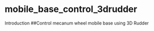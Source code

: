 mobile_base_control_3drudder
============================

Introduction
##Control mecanum wheel mobile base using 3D Rudder

